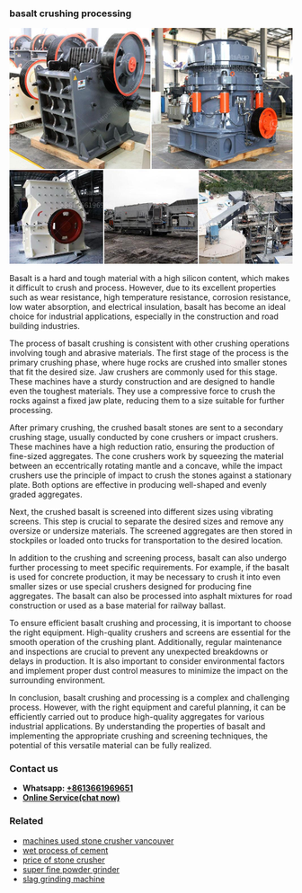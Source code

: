 <h3>basalt crushing processing</h3><img src='1702952919.jpg' alt=''><p>Basalt is a hard and tough material with a high silicon content, which makes it difficult to crush and process. However, due to its excellent properties such as wear resistance, high temperature resistance, corrosion resistance, low water absorption, and electrical insulation, basalt has become an ideal choice for industrial applications, especially in the construction and road building industries.</p><p>The process of basalt crushing is consistent with other crushing operations involving tough and abrasive materials. The first stage of the process is the primary crushing phase, where huge rocks are crushed into smaller stones that fit the desired size. Jaw crushers are commonly used for this stage. These machines have a sturdy construction and are designed to handle even the toughest materials. They use a compressive force to crush the rocks against a fixed jaw plate, reducing them to a size suitable for further processing.</p><p>After primary crushing, the crushed basalt stones are sent to a secondary crushing stage, usually conducted by cone crushers or impact crushers. These machines have a high reduction ratio, ensuring the production of fine-sized aggregates. The cone crushers work by squeezing the material between an eccentrically rotating mantle and a concave, while the impact crushers use the principle of impact to crush the stones against a stationary plate. Both options are effective in producing well-shaped and evenly graded aggregates.</p><p>Next, the crushed basalt is screened into different sizes using vibrating screens. This step is crucial to separate the desired sizes and remove any oversize or undersize materials. The screened aggregates are then stored in stockpiles or loaded onto trucks for transportation to the desired location.</p><p>In addition to the crushing and screening process, basalt can also undergo further processing to meet specific requirements. For example, if the basalt is used for concrete production, it may be necessary to crush it into even smaller sizes or use special crushers designed for producing fine aggregates. The basalt can also be processed into asphalt mixtures for road construction or used as a base material for railway ballast.</p><p>To ensure efficient basalt crushing and processing, it is important to choose the right equipment. High-quality crushers and screens are essential for the smooth operation of the crushing plant. Additionally, regular maintenance and inspections are crucial to prevent any unexpected breakdowns or delays in production. It is also important to consider environmental factors and implement proper dust control measures to minimize the impact on the surrounding environment.</p><p>In conclusion, basalt crushing and processing is a complex and challenging process. However, with the right equipment and careful planning, it can be efficiently carried out to produce high-quality aggregates for various industrial applications. By understanding the properties of basalt and implementing the appropriate crushing and screening techniques, the potential of this versatile material can be fully realized.</p><h3>Contact us</h3><ul><li><strong>Whatsapp:&nbsp;<a href="https://wa.me/8613661969651">+8613661969651</a></strong></li><li><a href="https://swt.shibang-china.com/?git&amp;zhl&amp;basalt crushing processing"><strong>Online Service(chat now)</strong></a></li></ul><h3>Related</h3><ul><li><a href='machines used stone crusher vancouver.md'>machines used stone crusher vancouver</a></li><li><a href='wet process of cement.md'>wet process of cement</a></li><li><a href='price of stone crusher.md'>price of stone crusher</a></li><li><a href='super fine powder grinder.md'>super fine powder grinder</a></li><li><a href='slag grinding machine.md'>slag grinding machine</a></li></ul>